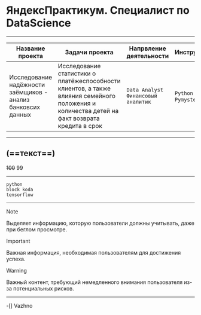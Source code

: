 # ЯндексПрактикум. Специалист по DataScience

---
Название проекта| Задачи проекта |  Напрвление деятельности | Инструменты |
---- | ---- | ---- | ---- |
Исследование надёжности заёмщиков - анализ банковсих данных | Исследование статистики о платёжеспособности клиентов, а также влияния семейного положения и количества детей на факт возврата кредита в срок | `Data Analyst`  `Финансовый аналитик` |`Python` `Pandas` `Pymystem3`|
---









(==текст==)
---


~~100~~ 99

---

```
python
block koda
tensorflow
```


---


> [!NOTE]
> Выделяет информацию, которую пользователи должны учитывать, даже при беглом просмотре.

> [!IMPORTANT]
> Важная информация, необходимая пользователям для достижения успеха.

> [!WARNING]
> Важный контент, требующий немедленного внимания пользователя из-за потенциальных рисков.


---

-[] Vazhno
